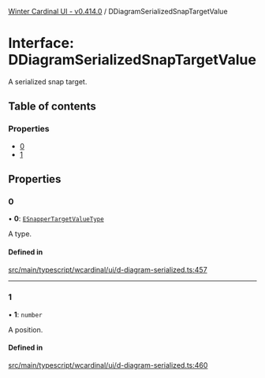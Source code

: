 [Winter Cardinal UI - v0.414.0](../index.md) / DDiagramSerializedSnapTargetValue

# Interface: DDiagramSerializedSnapTargetValue

A serialized snap target.

## Table of contents

### Properties

- [0](DDiagramSerializedSnapTargetValue.md#0)
- [1](DDiagramSerializedSnapTargetValue.md#1)

## Properties

### 0

• **0**: [`ESnapperTargetValueType`](../index.md#esnappertargetvaluetype)

A type.

#### Defined in

[src/main/typescript/wcardinal/ui/d-diagram-serialized.ts:457](https://github.com/winter-cardinal/winter-cardinal-ui/blob/v0.414.0/src/main/typescript/wcardinal/ui/d-diagram-serialized.ts#L457)

___

### 1

• **1**: `number`

A position.

#### Defined in

[src/main/typescript/wcardinal/ui/d-diagram-serialized.ts:460](https://github.com/winter-cardinal/winter-cardinal-ui/blob/v0.414.0/src/main/typescript/wcardinal/ui/d-diagram-serialized.ts#L460)
